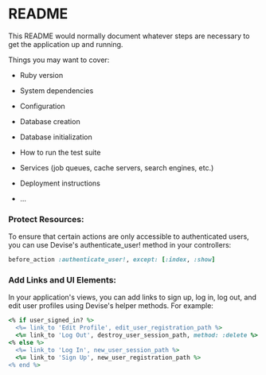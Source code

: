 # README

This README would normally document whatever steps are necessary to get the
application up and running.

Things you may want to cover:

* Ruby version

* System dependencies

* Configuration

* Database creation

* Database initialization

* How to run the test suite

* Services (job queues, cache servers, search engines, etc.)

* Deployment instructions

* ...


### Protect Resources:
To ensure that certain actions are only accessible to authenticated users, you can use Devise's authenticate_user! method in your controllers:
```ruby
before_action :authenticate_user!, except: [:index, :show]
```

### Add Links and UI Elements:
In your application's views, you can add links to sign up, log in, log out, and edit user profiles using Devise's helper methods. For example:
```ruby
<% if user_signed_in? %>
  <%= link_to 'Edit Profile', edit_user_registration_path %>
  <%= link_to 'Log Out', destroy_user_session_path, method: :delete %>
<% else %>
  <%= link_to 'Log In', new_user_session_path %>
  <%= link_to 'Sign Up', new_user_registration_path %>
<% end %>
```